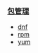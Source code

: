 
### [包管理](https://github.com/engild/mans/tree/master/Redhat-family-system-commands/packages_manage)
- [dnf](https://github.com/engild/mans/blob/master/Redhat-family-system-commands/packages_manage/dnf.md)
- [rpm](https://github.com/engild/mans/blob/master/Redhat-family-system-commands/packages_manage/rpm.md)
- [yum](https://github.com/engild/mans/blob/master/Redhat-family-system-commands/packages_manage/yum.md)
